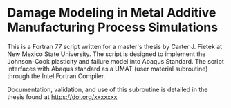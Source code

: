 # Damage Modeling in Metal Additive Manufacturing Process Simulations

This is a Fortran 77 script written for a master's thesis by Carter J. Fietek at New Mexico State University. The script is designed to implement the Johnson-Cook plasticity and failure model into Abaqus Standard. The script interfaces with Abaqus standard as a UMAT (user material subroutine) through the Intel Fortran Compiler.

Documentation, validation, and use of this subroutine is detailed in the thesis found at https://doi.org/xxxxxxx 
